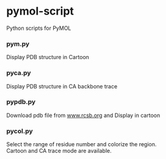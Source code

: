 pymol-script
============

Python scripts for PyMOL

### pym.py
Display PDB structure in Cartoon

### pyca.py
Display PDB structure in CA backbone trace  

### pypdb.py
Download pdb file from www.rcsb.org and Display in cartoon

### pycol.py
Select the range of residue number and colorize the region.  
Cartoon and CA trace mode are available.
